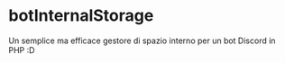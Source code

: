 # botInternalStorage
Un semplice ma efficace gestore di spazio interno per un bot Discord in PHP :D
